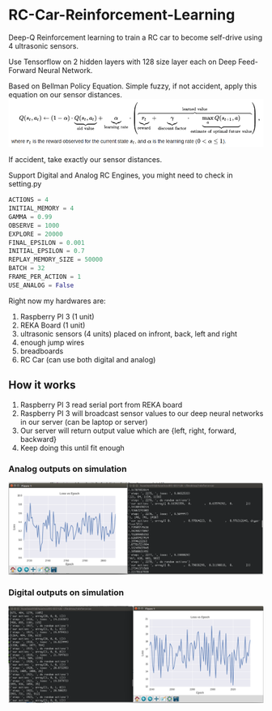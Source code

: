 # RC-Car-Reinforcement-Learning
Deep-Q Reinforcement learning to train a RC car to become self-drive using 4 ultrasonic sensors.

Use Tensorflow on 2 hidden layers with 128 size layer each on Deep Feed-Forward Neural Network.

Based on Bellman Policy Equation. Simple fuzzy, if not accident, apply this equation on our sensor distances.
<img src='screenshot-RC/bellman.png' width='700'>

If accident, take exactly our sensor distances.

Support Digital and Analog RC Engines, you might need to check in setting.py
```python
ACTIONS = 4
INITIAL_MEMORY = 4
GAMMA = 0.99
OBSERVE = 1000
EXPLORE = 20000
FINAL_EPSILON = 0.001
INITIAL_EPSILON = 0.7
REPLAY_MEMORY_SIZE = 50000
BATCH = 32
FRAME_PER_ACTION = 1
USE_ANALOG = False
```

Right now my hardwares are:
1. Raspberry PI 3 (1 unit)
2. REKA Board (1 unit)
3. ultrasonic sensors (4 units) placed on infront, back, left and right
4. enough jump wires
5. breadboards
6. RC Car (can use both digital and analog)

## How it works
1. Raspberry PI 3 read serial port from REKA board
2. Raspberry PI 3 will broadcast sensor values to our deep neural networks in our server (can be laptop or server)
3. Our server will return output value which are {left, right, forward, backward}
4. Keep doing this until fit enough

### Analog outputs on simulation
![alt text](screenshot-RC/analog.png)

### Digital outputs on simulation
![alt text](screenshot-RC/digital.png)
